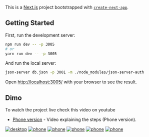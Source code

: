This is a [Next.js](https://nextjs.org/) project bootstrapped with [`create-next-app`](https://github.com/vercel/next.js/tree/canary/packages/create-next-app).

## Getting Started

First, run the development server:

```bash
npm run dev -- -p 3005
# or
yarn run dev -- -p 3005
```

And run the local server:

```bash
json-server db.json -p 3001 -m ./node_modules/json-server-auth

```

Open [http://localhost:3005/](http://localhost:3005/) with your browser to see the result.

## Dimo

To watch the project live check this video on youtube

<!-- - [Desktop version](https://youtu.be/8H7ELDTqoFE) - Video explaining the steps (Desktop version). -->

- [Phone version](https://youtu.be/gq_bVMvan-0) - Video explaining the steps (Phone version).

<!-- ![Alt text](/path/to/img.jpg "Optional title") -->

[![desktop](/./public/icons/gif.gif "desktop")](#)
[![phone](/./public/icons/phone-1.PNG "phone")](https://youtu.be/gq_bVMvan-0)
[![phone](/./public/icons/phone-1.PNG "phone")](https://youtu.be/gq_bVMvan-0)
[![phone](/./public/icons/phone-2.PNG "phone")](https://youtu.be/gq_bVMvan-0)
[![phone](/./public/icons/phone-3.PNG "phone")](https://youtu.be/gq_bVMvan-0)
[![phone](/./public/icons/phone-4.PNG "phone")](https://youtu.be/gq_bVMvan-0)

<!-- [![desktop](/./public/icons/full-1.PNG "desktop")](https://youtu.be/8H7ELDTqoFE)
[![desktop](/./public/icons/full-2.PNG "desktop")](https://youtu.be/8H7ELDTqoFE)
[![desktop](/./public/icons/full-3.PNG "desktop")](https://youtu.be/8H7ELDTqoFE)
[![desktop](/./public/icons/full-4.PNG "desktop")](https://youtu.be/8H7ELDTqoFE)
[![desktop](/./public/icons/full-5.PNG "desktop")](https://youtu.be/8H7ELDTqoFE) -->
